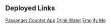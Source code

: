 ## Deployed Links

[Passenger Counter App](https://manavg005.github.io/JS/Passenger_Counter/index.html)
[Drink Water](https://manavg005.github.io/JS/Drink-water/index.html)
[Emojify Me](https://manavg005.github.io/JS/Emoji%20App/index.html)
